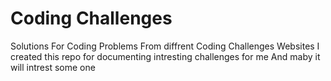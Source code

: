 # Coding Challenges 
Solutions For Coding Problems From diffrent Coding Challenges Websites 
I created this repo for documenting intresting challenges for me 
And maby it will intrest some one
